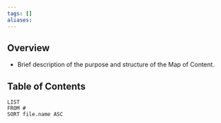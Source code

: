 ```yaml
---
tags: []
aliases:
---
```

## Overview
- Brief description of the purpose and structure of the Map of Content.
## Table of Contents
```dataview
LIST
FROM #
SORT file.name ASC
```
